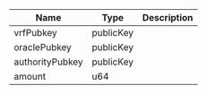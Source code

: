 | Name            | Type      | Description |
| --------------- | --------- | ----------- |
| vrfPubkey       | publicKey |             |
| oraclePubkey    | publicKey |             |
| authorityPubkey | publicKey |             |
| amount          | u64       |             |
